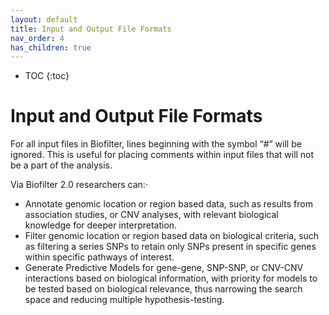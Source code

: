 ```yaml
---
layout: default
title: Input and Output File Formats
nav_order: 4
has_children: true
---
```


* TOC
{:toc}

# Input and Output File Formats

For all input files in Biofilter, lines beginning with the symbol “#” will be ignored. This is useful for
placing comments within input files that will not be a part of the analysis.

Via Biofilter 2.0 researchers can:·

* Annotate genomic location or region based data, such as results from association studies, or CNV analyses, with relevant biological knowledge for deeper interpretation.
* Filter genomic location or region based data on biological criteria, such as filtering a series SNPs to retain only SNPs present in specific genes within specific pathways of interest.  
* Generate Predictive Models for gene-gene, SNP-SNP, or CNV-CNV interactions based on biological information, with priority for models to be tested based on biological relevance, thus narrowing the search space and reducing multiple hypothesis-testing.
